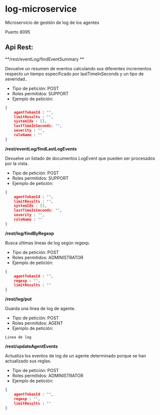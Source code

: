 # log-microservice
Microservicio de gestión de log de los agentes 

Puerto 8095

## Api Rest:

**/rest/eventLog/findEventSummary **

Devuelve un resumen de eventos calculando sus diferentes incrementos respecto un tiempo  especificado por lastTimeInSeconds
y un tipo de severidad..

* Tipo de petición: POST
* Roles permitidos: SUPPORT
* Ejemplo de petición:

```json
{
    agentTokenId : "",
    limitResults : "",
    systemIds : [],
    lastTimeInSeconds: "",
    severity : "",
    ruleName : ""
}
```

**/rest/eventLog/findLastLogEvents**

Devuelve un listado de documentos LogEvent que pueden ser procesados por la vista.

* Tipo de petición: POST
* Roles permitidos: SUPPORT
* Ejemplo de petición:

```json
{
    agentTokenId : "",
    limitResults : "",
    systemIds : [],
    lastTimeInSeconds: "",
    severity : "",
    ruleName : ""
}
```

**/rest/log/findByRegexp**

Busca últimas líneas de log según regexp.

* Tipo de petición: POST
* Roles permitidos: ADMINISTRATOR
* Ejemplo de petición:

```json
{
    agentTokenId : "",
    regexp : "",
    limitResults : ""
}
```

**/rest/log/put**

Guarda una línea de log de agente.
* Tipo de petición: POST
* Roles permitidos: AGENT
* Ejemplo de petición:

```
Linea de log
```

**/rest/updateAgentEvents**

Actualiza los eventos de log de un agente determinado porque se han actualizado sus reglas.

* Tipo de petición: POST
* Roles permitidos: ADMINISTRATOR
* Ejemplo de petición:

```json
{
    agentTokenId : "",
    regexp : "",
    limitResults : ""
}
```